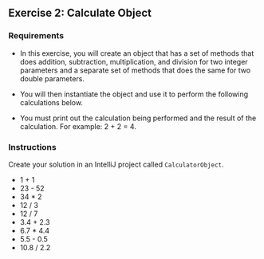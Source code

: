 ## Exercise 2: Calculate Object

### Requirements

- In this exercise, you will create an object that has a set of methods that does addition, subtraction, multiplication, and division for two integer parameters and a separate set of methods that does the same for two double parameters.

- You will then instantiate the object and use it to perform the following calculations below.

- You must print out the calculation being performed and the result of the calculation. For example: 2 + 2 = 4.

### Instructions

Create your solution in an IntelliJ project called `CalculatorObject`.

- 1 + 1
- 23 - 52
- 34 * 2
- 12 / 3
- 12 / 7
- 3.4 + 2.3
- 6.7 * 4.4
- 5.5 - 0.5
- 10.8 / 2.2
